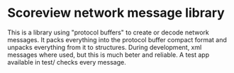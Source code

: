 # Scoreview network message library
This is a library using "protocol buffers" to create or decode network messages. It packs everything into the protocol buffer compact format and unpacks everything from it to structures.
During development, xml messages where used, but this is much beter and reliable. A test app available in test/ checks every message.
